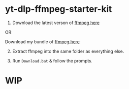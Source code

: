 # yt-dlp-ffmpeg-starter-kit
1. Download the latest verson of [ffmpeg here](https://ffmpeg.org/download.html)

OR

Download my bundle of [ffmpeg here](https://www.mediafire.com/file/0vxhcqw7ka4tuue/ffmpeg.rar/file)

2. Extract ffmpeg into the same folder as everything else.

3. Run ```Download.bat``` & follow the prompts.

# WIP
